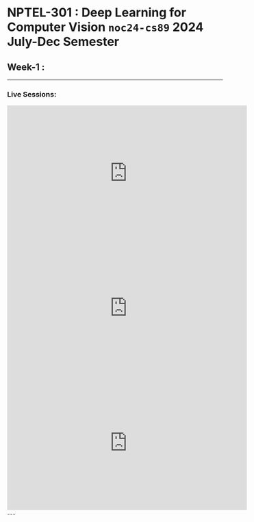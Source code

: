 # NPTEL-301 : Deep Learning for Computer Vision `noc24-cs89` 2024 July-Dec Semester

## Week-1 :

---

### Live Sessions:


<iframe width="560" height="315" src="https://www.youtube.com/embed/twAoTUARtDw?si=RMYPC8M2PtB9BkGd" title="YouTube video player" frameborder="0" allow="accelerometer; autoplay; clipboard-write; encrypted-media; gyroscope; picture-in-picture; web-share" referrerpolicy="strict-origin-when-cross-origin" allowfullscreen></iframe>


<iframe width="560" height="315" src="https://www.youtube.com/embed/-WA843KObJw?si=fumvNiNWq6vZIPjD" title="YouTube video player" frameborder="0" allow="accelerometer; autoplay; clipboard-write; encrypted-media; gyroscope; picture-in-picture; web-share" referrerpolicy="strict-origin-when-cross-origin" allowfullscreen></iframe>

<iframe width="560" height="315" src="https://www.youtube.com/embed/hgjfa_CFj-Y?si=LArD7a27RvjlptOJ" title="YouTube video player" frameborder="0" allow="accelerometer; autoplay; clipboard-write; encrypted-media; gyroscope; picture-in-picture; web-share" referrerpolicy="strict-origin-when-cross-origin" allowfullscreen></iframe>
---
